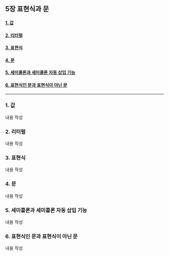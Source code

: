 ## 5장 표현식과 문

#### [1. 값](#1.-값)
#### [2. 리터럴](#2.-리터럴)
#### [3. 표현식](#3.-표현식)
#### [4. 문](#4.-문)
#### [5. 세미콜론과 세미콜론 자동 삽입 기능](#5.-세미콜론과-세미콜론-자동-삽입-기능)
#### [6. 표현식인 문과 표현식이 아닌 문](#6.-표현식인-문과-표현식이-아닌-문)

***

### 1. 값

내용 작성

### 2. 리터럴

내용 작성

### 3. 표현식

내용 작성

### 4. 문

내용 작성

### 5. 세미콜론과 세미콜론 자동 삽입 기능

내용 작성

### 6. 표현식인 문과 표현식이 아닌 문

내용 작성
